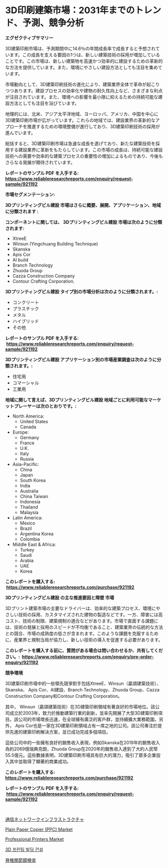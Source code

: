 <p><h1>3D印刷建築市場：2031年までのトレンド、予測、競争分析</h1></p><p><strong>エグゼクティブサマリー</strong></p>
<p><p>3D建築印刷市場は、予測期間中に14.6％の年間成長率で成長すると予想されています。この成長を支える要因の1つは、新しい建築技術の採用が増加していることです。この市場は、新しい建築物を高速かつ効率的に建設するための革新的な方法を提供しています。また、環境にやさしい建設方法としても注目を集めています。</p><p>市場動向として、3D建築印刷技術の進化により、建築業界全体で革命が起こりつつあります。建設プロセスの効率化や建物の耐久性向上など、さまざまな利点が注目されています。また、環境への影響を最小限に抑えるための持続可能な建設方法としても注目を浴びています。</p><p>地理的には、北米、アジア太平洋地域、ヨーロッパ、アメリカ、中国を中心に3D建築印刷市場が広がっています。これらの地域では、建設業界の革新的なアプローチを推進するための環境整備が進行しており、3D建築印刷技術の採用が進んでいます。</p><p>総括すると、3D建築印刷市場は急速な成長を遂げており、新たな建築技術を採用する建設業界に革新をもたらしています。この市場の成長は、持続可能な建設技術への需要や効率的な建築プロセスの重要性の増加によるものであり、今後もさらなる発展が期待されています。</p></p>
<p><strong>レポートのサンプル PDF を入手する: <a href="https://www.reliableresearchreports.com/enquiry/request-sample/921192">https://www.reliableresearchreports.com/enquiry/request-sample/921192</a></strong></p>
<p><strong>市場セグメンテーション:</strong></p>
<p><strong> 3Dプリンティングビル建設 市場はさらに概要、展開、アプリケーション、地域に分類されます :</strong></p>
<p><strong>コンポーネントに関しては、 3Dプリンティングビル建設 市場は次のように分類されます: &nbsp;</strong></p>
<p><ul><li>XtreeE</li><li>Winsun (Yingchuang Building Technique)</li><li>Skanska</li><li>Apis Cor</li><li>Al build</li><li>Branch Technology</li><li>Zhuoda Group</li><li>Cazza Construction Company</li><li>Contour Crafting Corporation.</li></ul></p>
<p><strong> 3Dプリンティングビル建設 タイプ別の市場分析は次のように分類されます。:</strong></p>
<p><ul><li>コンクリート</li><li>プラスチック</li><li>メタル</li><li>ハイブリッド</li><li>その他</li></ul></p>
<p><strong>レポートのサンプル PDF を入手する: &nbsp;<a href="https://www.reliableresearchreports.com/enquiry/request-sample/921192">https://www.reliableresearchreports.com/enquiry/request-sample/921192</a></strong></p>
<p><strong> 3Dプリンティングビル建設 アプリケーション別の市場産業調査は次のように分類されます。:</strong></p>
<p><ul><li>住宅用</li><li>コマーシャル</li><li>工業用</li></ul></p>
<p><strong>地域に関して言えば、3Dプリンティングビル建設 地域ごとに利用可能なマーケットプレーヤーは次のとおりです。:</strong></p>
<p><ul>
    <li>
        North America:
        <ul>
            <li>United States</li>
            <li>Canada</li>
        </ul>
    </li>
    <li>
        Europe:
        <ul>
            <li>Germany</li>
            <li>France</li>
            <li>U.K.</li>
            <li>Italy</li>
            <li>Russia</li>
        </ul>
    </li>
    <li>
        Asia-Pacific:
        <ul>
            <li>China</li>
            <li>Japan</li>
            <li>South Korea</li>
            <li>India</li>
            <li>Australia</li>
            <li>China Taiwan</li>
            <li>Indonesia</li>
            <li>Thailand</li>
            <li>Malaysia</li>
        </ul>
    </li>
    <li>
        Latin America:
        <ul>
            <li>Mexico</li>
            <li>Brazil</li>
            <li>Argentina Korea</li>
            <li>Colombia</li>
        </ul>
    </li>
    <li>
        Middle East & Africa:
        <ul>
            <li>Turkey</li>
            <li>Saudi</li>
            <li>Arabia</li>
            <li>UAE</li>
            <li>Korea</li>
        </ul>
    </li>
    </ul></p>
<p><strong>このレポートを購入する: &nbsp;<a href="https://www.reliableresearchreports.com/purchase/921192">https://www.reliableresearchreports.com/purchase/921192</a></strong></p>
<p><strong>3Dプリンティングビル建設 の主な推進要因と障壁 市場</strong></p>
<p><p>3Dプリント建築市場の主要なドライバーは、効率的な建築プロセス、環境にやさしい技術の採用、カスタマイズされた建物の製造などです。一方、障害には高コスト、技術の制限、建築規制の適合などがあります。市場で直面する課題には、技術の発展と採用のスピードが不均衡であること、建築業界の伝統的な方法との競合、市場の成熟度の低さが含まれます。このような課題を克服するために、産業界と規制当局が協力し、新しい技術の導入を促進する必要があります。</p></p>
<p><strong>このレポートを購入する前に、質問がある場合は問い合わせるか、共有してください。:&nbsp; <a href="https://www.reliableresearchreports.com/enquiry/pre-order-enquiry/921192">https://www.reliableresearchreports.com/enquiry/pre-order-enquiry/921192</a></strong></p>
<p><strong>競争環境</strong></p>
<p><p>3D建築印刷市場中的一些領先競爭對手包括XtreeE、Winsun（贏頌建築技術）、Skanska、 Apis Cor、Al建設、Branch Technology、Zhuoda Group、Cazza Construction Company和Contour Crafting Corporation。</p><p>其中， Winsun（贏頌建築技術）在3D建築印刷領域有著良好的市場地位。該公司成立於2003年，致力於推動建築行業的創新，並率先開展了大型3D建築印刷項目。該公司的市場增長迅速，在全球擁有廣泛的客戶群，並持續擴大業務範圍。另外， Apis Cor也是一家在3D建築印刷領域占有一席之地的公司。該公司專注於提供先進的建築印刷解決方案，並已成功完成多個項目。</p><p>這些公司中的一些擁有良好的銷售收入表現，例如Skanska在2019年的銷售收入為約2069億瑞典克朗，Zhuoda Group在2020年的銷售收入達到了大約人民幣55.5億元。這些數據表明，3D建築印刷市場具有巨大的潛力，吸引了眾多企業投入其中並取得了顯著的商業成功。</p></p>
<p><strong>このレポートを購入する: &nbsp; <a href="https://www.reliableresearchreports.com/purchase/921192">https://www.reliableresearchreports.com/purchase/921192</a></strong></p>
<p><strong>レポートのサンプル PDF を入手する: &nbsp;<a href="https://www.reliableresearchreports.com/enquiry/request-sample/921192">https://www.reliableresearchreports.com/enquiry/request-sample/921192</a></strong><strong></strong></p>
<p>&nbsp;</p>
<p><p><a href="https://github.com/lababdou/Market-Research-Report-List-2/blob/main/7260149182052.md">通信ネットワークインフラストラクチャ</a></p><p><a href="https://github.com/jhcraigie/Market-Research-Report-List-2/blob/main/plain-paper-copier-ppc-market.md">Plain Paper Copier (PPC) Market</a></p><p><a href="https://github.com/PeterParrish5/Market-Research-Report-List-3/blob/main/professional-printers-market.md">Professional Printers Market</a></p><p><a href="https://github.com/sougarounis/Market-Research-Report-List-2/blob/main/1612865182048.md">3D 프린팅 빌딩 건설</a></p><p><a href="https://github.com/mohamedbakry57/Market-Research-Report-List-2/blob/main/5130531182051.md">脊椎関節鏡検査</a></p></p>